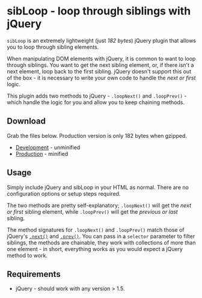 # sibLoop - loop through siblings with jQuery

`sibLoop` is an extremely lightweight (just *182 bytes*) jQuery plugin that allows you to loop through sibling elements. 

When manipulating DOM elements with jQuery, it is common to want to loop through siblings. You want to get the next sibling element, or, if there isn't a next element, loop back to the first sibling. jQuery doesn't support this out of the box - it is necessary to write your own code to handle the *next or first* logic.

This plugin adds two methods to jQuery - `.loopNext()` and `.loopPrev()` - which handle the logic for you and allow you to keep chaining methods.

## Download

Grab the files below. Production version is only 182 bytes when gzipped. 

* [Development](https://github.com/pdmulvey/sibLoop/raw/master/src/jquery.sibloop.js) - unminified
* [Production](https://github.com/pdmulvey/sibLoop/raw/master/src/jquery.sibloop.min.js) - minified

## Usage

Simply include jQuery and sibLoop in your HTML as normal. There are no configuration options or setup steps required. 

The two methods are pretty self-explanatory; `.loopNext()` will get the *next or first* sibling element, while `.loopPrev()` will get the *previous or last* sibling. 

The method signatures for `.loopNext()` and `.loopPrev()` match those of jQuery's [`.next()`](http://api.jquery.com/next/) and [`.prev()`](http://api.jquery.com/prev/). You can pass in a `selector` parameter to filter siblings, the methods are chainable, they work with collections of more than one element - in short, everything works as you would expect a jQuery method to work. 

## Requirements

* jQuery - should work with any version > 1.5.
